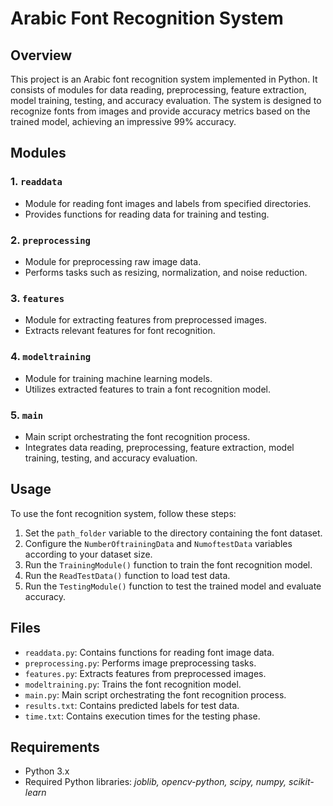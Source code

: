 # Arabic Font Recognition System

## Overview

This project is an Arabic font recognition system implemented in Python. It consists of modules for data reading, preprocessing, feature extraction, model training, testing, and accuracy evaluation. The system is designed to recognize fonts from images and provide accuracy metrics based on the trained model, achieving an impressive 99% accuracy.

## Modules

### 1. `readdata`

- Module for reading font images and labels from specified directories.
- Provides functions for reading data for training and testing.

### 2. `preprocessing`

- Module for preprocessing raw image data.
- Performs tasks such as resizing, normalization, and noise reduction.

### 3. `features`

- Module for extracting features from preprocessed images.
- Extracts relevant features for font recognition.

### 4. `modeltraining`

- Module for training machine learning models.
- Utilizes extracted features to train a font recognition model.

### 5. `main`

- Main script orchestrating the font recognition process.
- Integrates data reading, preprocessing, feature extraction, model training, testing, and accuracy evaluation.

## Usage

To use the font recognition system, follow these steps:

1. Set the `path_folder` variable to the directory containing the font dataset.
2. Configure the `NumberOftrainingData` and `NumoftestData` variables according to your dataset size.
3. Run the `TrainingModule()` function to train the font recognition model.
4. Run the `ReadTestData()` function to load test data.
5. Run the `TestingModule()` function to test the trained model and evaluate accuracy.

## Files

- `readdata.py`: Contains functions for reading font image data.
- `preprocessing.py`: Performs image preprocessing tasks.
- `features.py`: Extracts features from preprocessed images.
- `modeltraining.py`: Trains the font recognition model.
- `main.py`: Main script orchestrating the font recognition process.
- `results.txt`: Contains predicted labels for test data.
- `time.txt`: Contains execution times for the testing phase.

## Requirements

- Python 3.x
- Required Python libraries: *joblib, opencv-python, scipy, numpy, scikit-learn*
